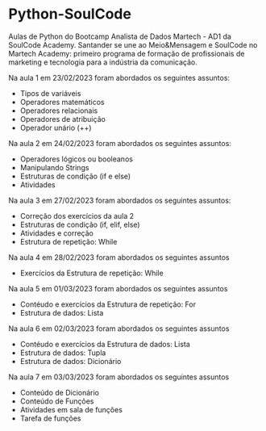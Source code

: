 # Python-SoulCode
Aulas de Python do Bootcamp Analista de Dados Martech - AD1 da SoulCode Academy. Santander se une ao Meio&Mensagem e SoulCode no Martech Academy: primeiro programa de formação de profissionais de marketing e tecnologia para a indústria da comunicação.

Na aula 1 em 23/02/2023 foram abordados os seguintes assuntos:
- Tipos de variáveis
- Operadores matemáticos
- Operadores relacionais
- Operadores de atribuição
- Operador unário (++)

Na aula 2 em 24/02/2023 foram abordados os seguintes assuntos:
- Operadores lógicos ou booleanos
- Manipulando Strings
- Estruturas de condição (if e else)
- Atividades

Na aula 3 em 27/02/2023 foram abordados os seguintes assuntos:
- Correção dos exercícios da aula 2
- Estruturas de condição (if, elif, else)
- Atividades e correção
- Estrutura de repetição: While

Na aula 4 em 28/02/2023 foram abordados os seguintes assuntos
- Exercícios da Estrutura de repetição: While

Na aula 5 em 01/03/2023 foram abordados os seguintes assuntos
- Contéudo e exercícios da Estrutura de repetição: For
- Estrutura de dados: Lista

Na aula 6 em 02/03/2023 foram abordados os seguintes assuntos
- Contéudo e exercícios da Estrutura de dados: Lista
- Estrutura de dados: Tupla
- Estrutura de dados: Dicionário

Na aula 7 em 03/03/2023 foram abordados os seguintes assuntos
- Conteúdo de Dicionário
- Conteúdo de Funções
- Atividades em sala de funções
- Tarefa de funções
